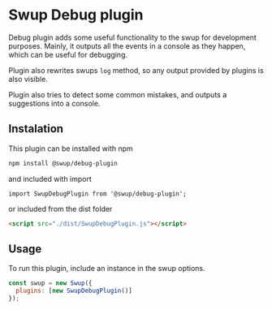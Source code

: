 # Swup Debug plugin
Debug plugin adds some useful functionality to the swup for development purposes. 
Mainly, it outputs all the events in a console as they happen, which can be useful for debugging. 

Plugin also rewrites swups `log` method, so any output provided by plugins is also visible. 

Plugin also tries to detect some common mistakes, and outputs a suggestions into a console.   

## Instalation
This plugin can be installed with npm

```bash
npm install @swup/debug-plugin
```

and included with import

```shell
import SwupDebugPlugin from '@swup/debug-plugin';
```

or included from the dist folder

```html
<script src="./dist/SwupDebugPlugin.js"></script>
```

## Usage
To run this plugin, include an instance in the swup options.

```javascript
const swup = new Swup({
  plugins: [new SwupDebugPlugin()]
});
```
